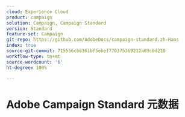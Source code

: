 ```yaml
---
cloud: Experience Cloud
product: campaign
solution: Campaign, Campaign Standard
version: Standard
feature-set: Campaign
git-repo: https://github.com/AdobeDocs/campaign-standard.zh-Hans
index: true
source-git-commit: 715556cb8161bf5ebef7703753b9212a03c0d210
workflow-type: tm+mt
source-wordcount: '6'
ht-degree: 100%

---
```



# Adobe Campaign Standard 元数据
